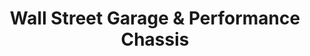 ---
title: "Wall Street Garage & Performance Chassis"
url: /benson/wall-street-garage-und-performance-chassis/
shop: Autowerkstatt
---